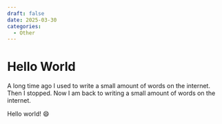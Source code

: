 ```yaml
---
draft: false 
date: 2025-03-30
categories:
  - Other
---
```


# Hello World

A long time ago I used to write a small amount of words on the internet. Then I stopped. Now I am back to writing a small amount of words on the internet.

Hello world! 😄
